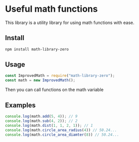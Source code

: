 # Useful math functions
This library is a utility library for using math functions with ease.
## Install
```bash
npm install math-library-zero
```
## Usage
```js
const ImprovedMath = require("math-library-zero");
const math = new ImprovedMath();
```
Then you can call functions on the math variable
## Examples
```js
console.log(math.add(5, 4)); // 9
console.log(math.sub(4, 2)); // 2
console.log(math.dist(1, 1, 2, 1)); // 1
console.log(math.circle_area_radius(4)) // 50.24...
console.log(math.circle_area_diamter(8)) // 50.24...
```